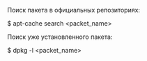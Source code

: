 Поиск пакета в официальных репозиториях:

$ apt-cache search <packet_name>

Поиск уже установленного пакета:

$ dpkg -l <packet_name>
